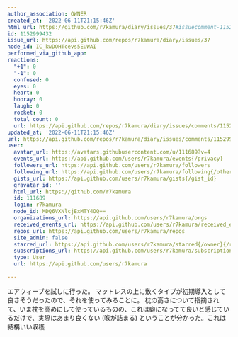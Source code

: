 ```yaml
---
author_association: OWNER
created_at: '2022-06-11T21:15:46Z'
html_url: https://github.com/r7kamura/diary/issues/37#issuecomment-1152999432
id: 1152999432
issue_url: https://api.github.com/repos/r7kamura/diary/issues/37
node_id: IC_kwDOHTcevs5EuWAI
performed_via_github_app: 
reactions:
  "+1": 0
  "-1": 0
  confused: 0
  eyes: 0
  heart: 0
  hooray: 0
  laugh: 0
  rocket: 0
  total_count: 0
  url: https://api.github.com/repos/r7kamura/diary/issues/comments/1152999432/reactions
updated_at: '2022-06-11T21:15:46Z'
url: https://api.github.com/repos/r7kamura/diary/issues/comments/1152999432
user:
  avatar_url: https://avatars.githubusercontent.com/u/111689?v=4
  events_url: https://api.github.com/users/r7kamura/events{/privacy}
  followers_url: https://api.github.com/users/r7kamura/followers
  following_url: https://api.github.com/users/r7kamura/following{/other_user}
  gists_url: https://api.github.com/users/r7kamura/gists{/gist_id}
  gravatar_id: ''
  html_url: https://github.com/r7kamura
  id: 111689
  login: r7kamura
  node_id: MDQ6VXNlcjExMTY4OQ==
  organizations_url: https://api.github.com/users/r7kamura/orgs
  received_events_url: https://api.github.com/users/r7kamura/received_events
  repos_url: https://api.github.com/users/r7kamura/repos
  site_admin: false
  starred_url: https://api.github.com/users/r7kamura/starred{/owner}{/repo}
  subscriptions_url: https://api.github.com/users/r7kamura/subscriptions
  type: User
  url: https://api.github.com/users/r7kamura

---
```

エアウィーブを試しに行った。
マットレスの上に敷くタイプが初期導入として良さそうだったので、それを使ってみることに。
枕の高さについて指摘されて、いま枕を高めにして使っているものの、これは癖になってて良いと感じているだけで、実際はあまり良くない (喉が詰まる) ということが分かった。これは結構いい収穫